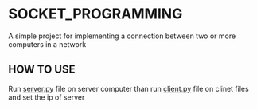 # SOCKET_PROGRAMMING
A simple project for implementing a connection between two or more computers in a network

## HOW TO USE
Run [server.py](server.py) file on server computer than run [client.py](client.py) file on clinet files and set the ip of server
